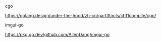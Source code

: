 
cgo

<https://golang.design/under-the-hood/zh-cn/part3tools/ch11compile/cgo/>

imgui-go

<https://pkg.go.dev/github.com/AllenDang/imgui-go>